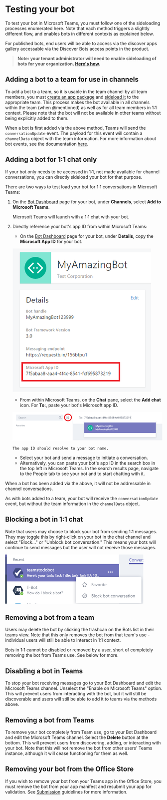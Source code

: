﻿# Testing your bot

To test your bot in Microsoft Teams, you must follow one of the sideloading processes enumerated here.  Note that each method triggers a slightly different flow, and enables bots in different contexts as explained below.

For published bots, end users will be able to access via the discover apps gallery accessable via the Discover Bots access points in the product.

> **Note: your tenant administrator will need to enable sideloading of bots for your organization. [Here's how](setup.md).**

## Adding a bot to a team for use in channels

To add a bot to a team, so it is usable in the team channel by all team members, you must [create an app package](createpackage.md) and [sideload it](sideload.md) to the appropriate team.  This process makes the bot available in all channels within the team (when @mentioned) as well as for all team members in 1:1 context.  Please note that the bot will not be available in other teams without being explicitly added to them.

When a bot is first added via the above method, Teams will send the `conversationUpdate` event.  The payload for this event will contain a `channelData` object with the team information.  For more information about bot events, see the documentation [here](botevents.md).

## Adding a bot for 1:1 chat only

If your bot only needs to be accessed in 1:1, not made available for channel conversations, you can directly sideload your bot for that purpose.  

There are two ways to test load your bot for 1:1 conversations in Microsoft Teams:

1.	On the [Bot Dashboard](https://dev.botframework.com/bots) page for your bot, under **Channels**, select **Add to Microsoft Teams**.

	Microsoft Teams will launch with a 1:1 chat with your bot.

2. 	Directly reference your bot's app ID from within Microsoft Teams:
	* On the [Bot Dashboard](https://dev.botframework.com/bots) page for your bot, under **Details**, copy the **Microsoft App ID** for your bot.
	
	!["Getting the AppID for the bot"](images/Bots_AppID_BotFramework.png)
	
	* From within Microsoft Teams, on the **Chat** pane, select the **Add chat** icon. For **To:**, paste your bot's Microsoft app ID.
	
	!["Getting the AppID for the bot"](images/Bots_Sideloading.png)
		
		The app ID should resolve to your bot name.
	* Select your bot and send a message to initiate a conversation.
	* Alternatively, you can paste your bot's app ID in the search box in the top left in Microsoft Teams. In the search results page, navigate to the People tab to see your bot and to start chatting with it. 

When a bot has been added via the above, it will not be addressable in channel conversations.

As with bots added to a team, your bot will receive the `conversationUpdate` event, but without the team information in the `channelData` object.

## Blocking a bot in 1:1 chat

Note that users may choose to block your bot from sending 1:1 messages.  They may toggle this by right-click on your bot in the chat channel and select "Block..." or "Unblock bot conversation." This means your bots will continue to send messages but the user will not receive those messages.

!["Blocking a bot"](images/Bot/botdisable.PNG)


## Removing a bot from a team

Users may delete the bot by clicking the trashcan on the Bots list in their teams view.  Note that this only removes the bot from that team's use - individual users will still be able to interact in 1:1 context.

Bots in 1:1 cannot be disabled or removed by a user, short of completely removing the bot from Teams use.  See below for more.

## Disabling a bot in Teams

To stop your bot receiving messages go to your Bot Dashboard and edit the Microsoft Teams channel.  Unselect the "Enable on Microsoft Teams" option.  This will prevent users from interacting with the bot, but it will still be discoverable and users will still be able to add it to teams via the methods above. 

## Removing a bot from Teams

To remove your bot completely from Team use, go to your Bot Dashboard and edit the Microsoft Teams channel. Select the **Delete** button at the bottom.  This will prevent users from discovering, adding, or interacting with your bot.  Note that this will not remove the bot from other users' Teams instance, although it will cease functioning for them as well.

## Removing your bot from the Office Store

If you wish to remove your bot from your Teams app in the Office Store, you must remove the bot from your app manifest and resubmit your app for validation.  See [Submission](submission.md) guidelines for more information.


 
